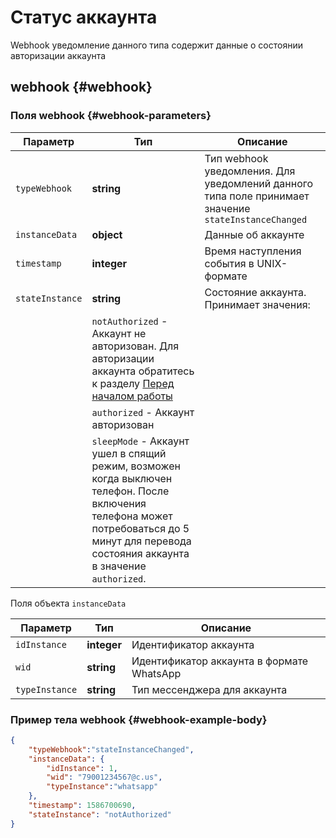 # Статус аккаунта

Webhook уведомление данного типа содержит данные о состоянии авторизации аккаунта

## webhook {#webhook}

### Поля webhook {#webhook-parameters}

Параметр | Тип | Описание
----- | ----- | -----
`typeWebhook` | **string** | Тип webhook уведомления. Для уведомлений данного типа поле принимает значение `stateInstanceChanged`
`instanceData` | **object** | Данные об аккаунте
`timestamp` | **integer** | Время наступления события в UNIX-формате
`stateInstance` | **string** | Состояние аккаунта. Принимает значения:
| | `notAuthorized` - Аккаунт не авторизован. Для авторизации аккаунта обратитесь к разделу [Перед началом работы](/before-start#qr)
| | `authorized` - Аккаунт авторизован
| | `sleepMode` - Аккаунт ушел в спящий режим, возможен когда выключен телефон. После включения телефона может потребоваться до 5 минут для перевода состояния аккаунта в значение `authorized`.

Поля объекта `instanceData`

Параметр | Тип | Описание
----- | ----- | -----
`idInstance` | **integer** | Идентификатор аккаунта
`wid` | **string** | Идентификатор аккаунта в формате WhatsApp
`typeInstance` | **string** | Тип мессенджера для аккаунта

### Пример тела webhook {#webhook-example-body}

```json
{
    "typeWebhook":"stateInstanceChanged",
    "instanceData": {
        "idInstance": 1,
        "wid": "79001234567@c.us",
        "typeInstance":"whatsapp"
    },
    "timestamp": 1586700690,
    "stateInstance": "notAuthorized"
}
```
